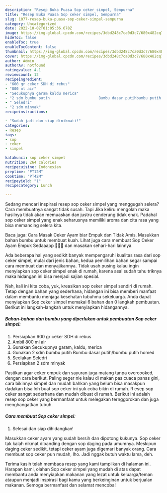 ```yaml
---
description: "Resep Buka Puasa Sop ceker simpel, Sempurna"
title: "Resep Buka Puasa Sop ceker simpel, Sempurna"
slug: 1077-resep-buka-puasa-sop-ceker-simpel-sempurna
category: Uncategorized
date: 2022-10-02T01:05:36.678Z
image: https://img-global.cpcdn.com/recipes/3dbd248c7ca0d3c7/680x482cq70/sop-ceker-simpel-foto-resep-utama.jpg
hideToc: false
enableToc: true
enableTocContent: false
thumbnail: https://img-global.cpcdn.com/recipes/3dbd248c7ca0d3c7/680x482cq70/sop-ceker-simpel-foto-resep-utama.jpg
cover: https://img-global.cpcdn.com/recipes/3dbd248c7ca0d3c7/680x482cq70/sop-ceker-simpel-foto-resep-utama.jpg
author: Admin
authorAv: notfound
ratingvalue: 4.1
reviewcount: 12
recipeingredient:
- "600 gr ceker SDH di rebus"
- "800 ml air"
- "Secukupnya garam kaldu merica"
- "2 sdm bumbu putih                      Bumbu dasar putihbumbu putih homed"
- " Seledri"
- "2 sdm minyak"
recipeinstructions:

- "Sudah jadi dan siap dinikmati!"
categories:
- Resep
tags:
- sop
- ceker
- simpel

katakunci: sop ceker simpel 
nutrition: 264 calories
recipecuisine: Indonesian
preptime: "PT12M"
cooktime: "PT42M"
recipeyield: "1"
recipecategory: Lunch

---
```



Sedang mencari inspirasi resep sop ceker simpel yang menggugah selera? Cara membuatnya sangat tidak susah. Tapi Jika keliru mengolah maka hasilnya tidak akan memuaskan dan justru cenderung tidak enak. Padahal sop ceker simpel yang enak seharusnya memiliki aroma dan cita rasa yang bisa memancing selera kita.


Baca juga: Cara Masak Ceker Ayam biar Empuk dan Tidak Amis. Masukkan bahan bumbu untuk membuat kuah. Lihat juga cara membuat Sop Ceker Ayam Empuk Sedaaapp 🤤🤤🤤 dan masakan sehari-hari lainnya.

Ada beberapa hal yang sedikit banyak mempengaruhi kualitas rasa dari sop ceker simpel, mulai dari jenis bahan, kedua pemilihan bahan segar sampai cara membuat dan menyajikannya. Tidak usah pusing kalau ingin menyiapkan sop ceker simpel enak di rumah, karena asal sudah tahu triknya maka hidangan ini bisa menjadi sajian spesial.


Nah, kali ini kita coba, yuk, kreasikan sop ceker simpel sendiri di rumah. Tetap dengan bahan yang sederhana, hidangan ini bisa memberi manfaat dalam membantu menjaga kesehatan tubuhmu sekeluarga. Anda dapat menyiapkan Sop ceker simpel memakai 6 bahan dan 0 langkah pembuatan. Berikut ini langkah-langkah untuk menyiapkan hidangannya.

<!--inarticleads1-->

##### Bahan-bahan dan bumbu yang diperlukan untuk pembuatan Sop ceker simpel:

1. Persiapkan 600 gr ceker SDH di rebus
1. Ambil 800 ml air
1. Gunakan Secukupnya garam, kaldu, merica
1. Gunakan 2 sdm bumbu putih                      Bumbu dasar putih/bumbu putih homed
1. Sediakan  Seledri
1. Persiapkan 2 sdm minyak


Pastikan agar ceker empuk dan sayuran juga matang tanpa overcooked, dengan cara berikut. Paling seger nie kalau di makan pas cuaca panas gini, cara bikinnya simpel dan mudah bahkan yang belum bisa masakpun dadakan bisa loh buat sop ceker ini yuk coba bikin di rumah. R esep sop ceker sangat sederhana dan mudah dibuat di rumah. Berikut ini adalah resep sop ceker yang bermanfaat untuk melegakan ternggorokan dan juga menghangatkan tubuh. 

<!--inarticleads2-->

##### Cara membuat Sop ceker simpel:


1. Selesai dan siap dihidangkan!

Masukkan ceker ayam yang sudah bersih dan dipotong kukunya. Sop ceker tak kalah nikmat dibanding dengan sop daging pada umumnya. Meskipun daging ceker sedikit, tetapi ceker ayam juga digemari banyak orang. Cara membuat sop ceker pun mudah, lho. Jadi nggak butuh waktu lama, deh. 

Terima kasih telah membaca resep yang kami tampilkan di halaman ini. Harapan kami, olahan Sop ceker simpel yang mudah di atas dapat membantu anda menyiapkan makanan yang lezat untuk keluarga/teman ataupun menjadi inspirasi bagi kamu yang berkeinginan untuk berjualan makanan. Semoga bermanfaat dan selamat mencoba!
